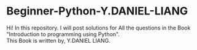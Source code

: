 # Beginner-Python-Y.DANIEL-LIANG

Hi! In this repository. I will post solutions for All the questions in the Book "Introduction to programming using Python".  
This Book is written by, Y.DANIEL LIANG.  
